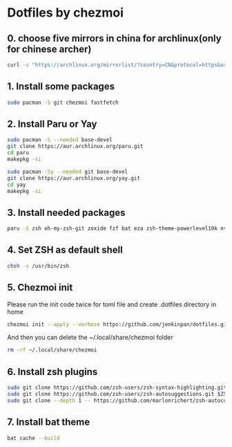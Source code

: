 # Dotfiles by chezmoi

## 0. choose five mirrors in china for archlinux(only for chinese archer)

```bash
curl -s "https://archlinux.org/mirrorlist/?country=CN&protocol=https&use_mirror_status=on" | sed -e 's/^#Server/Server/' -e '/^#/d' | rankmirrors -n 5 -
```

## 1. Install some packages

```bash
sudo pacman -S git chezmoi fastfetch
```

## 2. Install Paru or Yay

```bash
sudo pacman -S --needed base-devel
git clone https://aur.archlinux.org/paru.git
cd paru
makepkg -si
```

```bash
sudo pacman -Sy --needed git base-devel
git clone https://aur.archlinux.org/yay.git
cd yay
makepkg -si
```

## 3. Install needed packages

```bash
paru -S zsh oh-my-zsh-git zoxide fzf bat eza zsh-theme-powerlevel10k nvm fd neovim-nightly-bin
```

## 4. Set ZSH as default shell

```bash
chsh -s /usr/bin/zsh
```

## 5. Chezmoi init
Please run the init code twice for toml file and create .dotfiles directory in home
```bash
chezmoi init --apply --verbose https://github.com/jenkinpan/dotfiles.git
```
And then you can delete the ~/.local/share/chezmoi folder
```bash
rm -rf ~/.local/share/chezmoi
```

## 6. Install zsh plugins

```bash
sudo git clone https://github.com/zsh-users/zsh-syntax-highlighting.git $ZSH_CUSTOM/plugins/zsh-syntax-highlighting
sudo git clone https://github.com/zsh-users/zsh-autosuggestions.git $ZSH_CUSTOM/plugins/zsh-autosuggestions
sudo git clone --depth 1 -- https://github.com/marlonrichert/zsh-autocomplete.git $ZSH_CUSTOM/plugins/zsh-autocomplete
```

## 7. Install bat theme

```bash
bat cache --build
```
